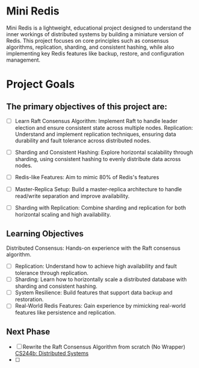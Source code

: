 # Mini Redis
Mini Redis is a lightweight, educational project designed to understand the inner workings of distributed systems by building a miniature version of Redis. This project focuses on core principles such as consensus algorithms, replication, sharding, and consistent hashing, while also implementing key Redis features like backup, restore, and configuration management.

# Project Goals

## The primary objectives of this project are:

- [ ] Learn Raft Consensus Algorithm: Implement Raft to handle leader election and ensure consistent state across multiple nodes.
Replication: Understand and implement replication techniques, ensuring data durability and fault tolerance across distributed nodes.
- [ ] Sharding and Consistent Hashing: Explore horizontal scalability through sharding, using consistent hashing to evenly distribute data across nodes.
- [ ] Redis-like Features: Aim to mimic 80% of Redis's features
- [ ] Master-Replica Setup: Build a master-replica architecture to handle read/write separation and improve availability.
- [ ] Sharding with Replication: Combine sharding and replication for both horizontal scaling and high availability.


## Learning Objectives
Distributed Consensus: Hands-on experience with the Raft consensus algorithm.
- [ ] Replication: Understand how to achieve high availability and fault tolerance through replication.
- [ ] Sharding: Learn how to horizontally scale a distributed database with sharding and consistent hashing.
- [ ] System Resilience: Build features that support data backup and restoration.
- [ ] Real-World Redis Features: Gain experience by mimicking real-world features like persistence and replication.

## Next Phase 
- [ ] Rewrite the Raft Consensus Algorithm from scratch (No Wrapper) [CS244b: Distributed Systems](https://www.scs.stanford.edu/24sp-cs244b/sched/)
- [ ] 
